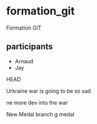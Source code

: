 # formation_git
Formation GIT


## participants 
- Arnaud
- Jay

HEAD

Urkraine war is going to be so sad 

ne more dev into the war

New Medal branch 
g
medal

